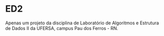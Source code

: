 # ED2
Apenas um projeto da disciplina de Laboratório de Algoritmos e Estrutura de Dados II da UFERSA, campus Pau dos Ferros - RN.

